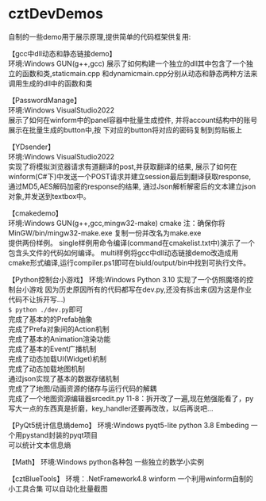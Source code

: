 # cztDevDemos
自制的一些demo用于展示原理,提供简单的代码框架供复用:  

【gcc中dll动态和静态链接demo】  
环境:Windows GUN(g++,gcc) 
展示了如何构建一个独立的dll其中包含了一个独立的函数和类,staticmain.cpp
和dynamicmain.cpp分别从动态和静态两种方法来调用生成的dll中的函数和类

【PasswordManage】  
环境:Windows VisualStudio2022  
展示了如何在winform中的panel容器中批量生成控件,
并将account结构中的账号展示在批量生成的button中,按
下对应的button将对应的密码复制到剪贴板上

【YDsender】  
环境:Windows VisualStudio2022  
实现了将模拟浏览器请求有道翻译的post,并获取翻译的结果,
展示了如何在winform(C#下)中发送一个POST请求并建立session最后到翻译获取response,
通过MD5,AES解码加密的response的结果,
通过Json解析解密后的文本建立json对象,并发送到textbox中。

【cmakedemo】   
环境:Windows GUN(g++,gcc,mingw32-make) cmake 
注：确保你将MinGW/bin/mingw32-make.exe 复制一份并改名为make.exe  
提供两份样例。
single样例用命令编译(command在cmakelist.txt中)演示了一个包含头文件的代码如何编译。
multi样例将gcc中dll动态链接demo改造成用cmake形式编译,运行compiler.ps1即可在biuld/output/bin中找到可执行文件。

【Python控制台小游戏】
环境:Windows Python 3.10
实现了一个仿照魔塔的控制台小游戏 
因为历史原因所有的代码都写在dev.py,还没有拆出来(因为这是作业代码不让拆开写...)  
`$ python ./dev.py`即可  
完成了基本的的Prefab抽象  
完成了Prefa对象间的Action机制  
完成了基本的Animation渲染功能    
完成了基本的Event广播机制   
完成了动态加载UI(Widget)机制  
完成了动态加载地图机制  
通过json实现了基本的数据存储机制  
完成了了地图/动画资源的储存与运行代码的解耦  
完成了一个地图资源编辑器srcedit.py 
11-8：拆开改了一遍,现在勉强能看了，py写大一点的东西真是折磨，key_handler还要再改改，以后再说吧...

【PyQt5统计信息熵demo】
环境:Windows pyqt5-lite python 3.8 Embeding
一个用pystand封装的pyqt项目  
可以统计文本信息熵  

【Math】
环境:Windows python各种包
一些独立的数学小实例

【cztBlueTools】
环境：.NetFramework4.8 winform
一个利用winform自制的小工具合集
可以自动化批量截图

